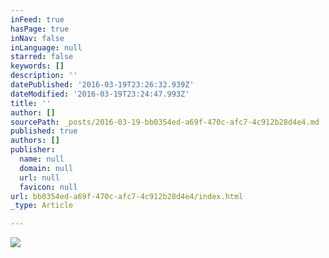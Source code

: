 ```yaml
---
inFeed: true
hasPage: true
inNav: false
inLanguage: null
starred: false
keywords: []
description: ''
datePublished: '2016-03-19T23:26:32.939Z'
dateModified: '2016-03-19T23:24:47.993Z'
title: ''
author: []
sourcePath: _posts/2016-03-19-bb0354ed-a69f-470c-afc7-4c912b28d4e4.md
published: true
authors: []
publisher:
  name: null
  domain: null
  url: null
  favicon: null
url: bb0354ed-a69f-470c-afc7-4c912b28d4e4/index.html
_type: Article

---
```

![](https://the-grid-user-content.s3-us-west-2.amazonaws.com/9e25f9b6-5919-40e9-aa65-5869c8d5e319.jpg)
